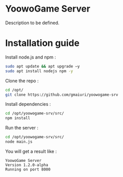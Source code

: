 # YoowoGame Server

Description to be defined.

# Installation guide
Install node.js and npm :
```bash
sudo apt update && apt upgrade –y
sudo apt install nodejs npm -y
```

Clone the repo :
```bash
cd /opt/
git clone https://github.com/gmaiuri/yoowogame-srv
```

Install dependencies :
```bash
cd /opt/yoowogame-srv/src/
npm install
```

Run the server :
```bash
cd /opt/yoowogame-srv/src/
node main.js
```

You will get a result like :
```console
YoowoGame Server
Version 1.2.0-alpha
Running on port 8000
```
